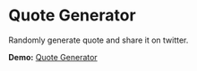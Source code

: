 # Quote Generator

Randomly generate quote and share it on twitter.

**Demo:** [Quote Generator](https://prathu9.github.io/quote-generator)
